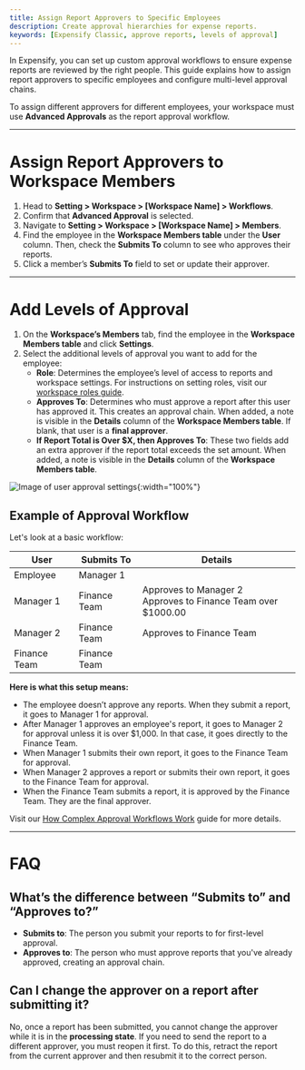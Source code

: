 ```yaml
---
title: Assign Report Approvers to Specific Employees
description: Create approval hierarchies for expense reports.
keywords: [Expensify Classic, approve reports, levels of approval]
---
```



In Expensify, you can set up custom approval workflows to ensure expense reports are reviewed by the right people. This guide explains how to assign report approvers to specific employees and configure multi-level approval chains.

To assign different approvers for different employees, your workspace must use **Advanced Approvals** as the report approval workflow.

---

# Assign Report Approvers to Workspace Members

1. Head to **Setting > Workspace > [Workspace Name] > Workflows**.
2. Confirm that **Advanced Approval** is selected.
3. Navigate to **Setting > Workspace > [Workspace Name] > Members**.
4. Find the employee in the **Workspace Members table** under the **User** column. Then, check the **Submits To** column to see who approves their reports.
5. Click a member’s **Submits To** field to set or update their approver.

---

# Add Levels of Approval

1. On the **Workspace’s Members** tab, find the employee in the **Workspace Members table** and click **Settings**.
2. Select the additional levels of approval you want to add for the employee:
    - **Role**: Determines the employee’s level of access to reports and workspace settings. For instructions on setting roles, visit our [workspace roles guide](https://help.expensify.com/articles/expensify-classic/workspaces/Change-member-workspace-roles).
    - **Approves To**: Determines who must approve a report after this user has approved it. This creates an approval chain. When added, a note is visible in the **Details** column of the **Workspace Members table**. If blank, that user is a **final approver**.
    - **If Report Total is Over $X, then Approves To**: These two fields add an extra approver if the report total exceeds the set amount. When added, a note is visible in the **Details** column of the **Workspace Members table**.

![Image of user approval settings]({{site.url}}/assets/images/Approves_To.png){:width="100%"}

## Example of Approval Workflow

Let's look at a basic workflow:

| User | Submits To | Details |
|----------|----------|-----------------|
| Employee | Manager 1 |   |
| Manager 1 | Finance Team | Approves to Manager 2<br>Approves to Finance Team over $1000.00 |
| Manager 2 | Finance Team | Approves to Finance Team |
| Finance Team | Finance Team |  |


**Here is what this setup means:**

- The employee doesn’t approve any reports. When they submit a report, it goes to Manager 1 for approval.
- After Manager 1 approves an employee's report, it goes to Manager 2 for approval unless it is over $1,000. In that case, it goes directly to the Finance Team.
- When Manager 1 submits their own report, it goes to the Finance Team for approval.
- When Manager 2 approves a report or submits their own report, it goes to the Finance Team for approval.
- When the Finance Team submits a report, it is approved by the Finance Team. They are the final approver.

Visit our [How Complex Approval Workflows Work](https://help.expensify.com/articles/expensify-classic/reports/How-Complex-Approval-Workflows-Work) guide for more details.

---

# FAQ

## What’s the difference between “Submits to” and “Approves to?”
- **Submits to**: The person you submit your reports to for first-level approval.
- **Approves to**: The person who must approve reports that you've already approved, creating an approval chain.

## Can I change the approver on a report after submitting it?  
No, once a report has been submitted, you cannot change the approver while it is in the **processing state**. If you need to send the report to a different approver, you must reopen it first. To do this, retract the report from the current approver and then resubmit it to the correct person.

